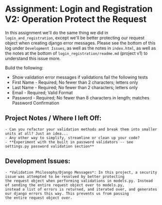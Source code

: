 # Assignment: Login and Registration V2: Operation Protect the Request
In this assignment we'll do the same thing we did in `login_and_registration`, except we'll be
better protecting our request object when creating django error messages. Please see the bottom
of this log under `Development Issues`, as well as the notes in `index.html`, as well as the notes
at the bottom of `login_registration/readme.md` (project v1) to understand this issue more.


Build the following:
+ Show validation error messages if validations fail the following tests
+ First Name - Required; No fewer than 2 characters; letters only
+ Last Name - Required; No fewer than 2 characters; letters only
+ Email - Required; Valid Format
+ Password - Required; No fewer than 8 characters in length; matches Password Confirmation

## Project Notes / Where I left Off:
    - Can you refactor your validation methods and break them into smaller units at all? Just an idea...
    - Any other way to simplify, streamline or clean up your code?
    - **Experiment with the built in password validators -- see settings.py password validation section**

## Development Issues:
    - *Validation Philosophy/Django Messages*: In this project, a security issue was attempted to be resolved by better protecting
    the request object when performing validations in models.py. Instead of sending the entire request object over to models.py,
    instead a list of errors is returned, and iterated over, and generates our django errors this way. This prevents us from passing
    the entire request object over.
